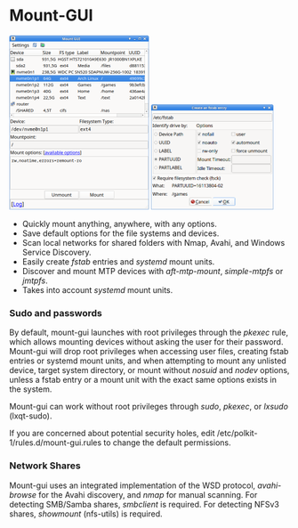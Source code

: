 # Mount-GUI

<img src="img/mount-gui.png" width="251" /> <img src="img/mount-gui2.png" width="220" />

- Quickly mount anything, anywhere, with any options.
- Save default options for the file systems and devices.
- Scan local networks for shared folders with Nmap, Avahi, and Windows Service Discovery.
- Easily create *fstab* entries and *systemd* mount units.
- Discover and mount MTP devices with *aft-mtp-mount*, *simple-mtpfs* or *jmtpfs*.
- Takes into account *systemd* mount units.

### Sudo and passwords

By default, mount-gui launches with root privileges through the *pkexec* rule, which allows mounting devices without asking the user for their password. Mount-gui will drop root privileges when accessing user files, creating fstab entries or systemd mount units, and when attempting to mount any unlisted device, target system directory, or mount without *nosuid* and *nodev* options, unless a fstab entry or a mount unit with the exact same options exists in the system.

Mount-gui can work without root privileges through *sudo*, *pkexec*, or *lxsudo* (lxqt-sudo).

If you are concerned about potential security holes, edit /etc/polkit-1/rules.d/mount-gui.rules to change the default permissions.

### Network Shares

Mount-gui uses an integrated implementation of the WSD protocol, *avahi-browse* for the Avahi discovery, and *nmap* for manual scanning.
For detecting SMB/Samba shares, *smbclient* is required.
For detecting NFSv3 shares, *showmount* (nfs-utils) is required.

